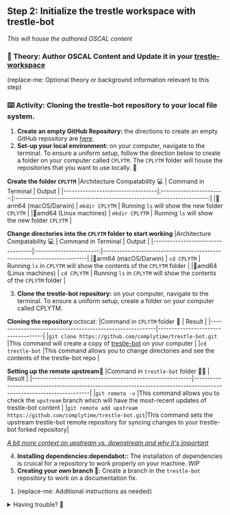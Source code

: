 ## Step 2: Initialize the trestle workspace with trestle-bot

_This will house the authored OSCAL content_

### 📖 Theory: Author OSCAL Content and Update it in your [trestle-workspace](https://github.com/hbraswelrh/trestle-workspace/tree/main)

<!--_the one-stop shop for housing your catalogs, profiles, and component-definitions_ -->

<!-- GitHub-styled notifications can be used outside ordered lists. Available options are: NOTE, IMPORTANT, WARNING, TIP, CAUTION -->
<!--
 [!NOTE]
> (Important note or additional information relevant to this section)
 -->

(replace-me: Optional theory or background information relevant to this step)

### ⌨️ Activity: Cloning the trestle-bot repository to your local file system. 
<!--._.but.. what is cloning?_-->

1. **Create an empty GitHub Repository:** the directions to create an empty GitHub repository are [here](https://docs.github.com/en/repositories/creating-and-managing-repositories/creating-a-new-repository).
2. **Set-up your local environment:** on your computer, navigate to the terminal. To ensure a uniform setup, follow the direction below to create a folder on your computer called `CPLYTM`. The `CPLYTM` folder will house the repositories that you want to use locally. 🍴

**Create the folder `CPLYTM`**
|Architecture Compatability  💻    |  Command in Terminal    |       Output                                                           |
|----------------------------------|:-----------------------:|:----------------------------------------------------------------------:|
|🍎arm64 (macOS/Darwin)            |  `mkdir CPLYTM`         | Running `ls` will show the new folder `CPLYTM`                         |
|🐧amd64 (Linux machines)          |  `mkdir CPLYTM`         | Running `ls` will show the new folder `CPLYTM`                         |

**Change directories into the `CPLYTM` folder to start working**
|Architecture Compatability  💻    |  Command in Terminal    |       Output                                                           |
|----------------------------------|:-----------------------:|------------------------------------------------------------------------|
|🍎arm64 (macOS/Darwin)            |  `cd CPLYTM`            | Running `ls` in `CPLYTM` will show the contents of the `CPLYTM` folder |
|🐧amd64 (Linux machines)          |  `cd CPLYTM`            | Running `ls` in `CPLYTM` will show the contents of the `CPLYTM` folder |

3. **Clone the trestle-bot repository:** on your computer, navigate to the terminal. To ensure a uniform setup, create a folder on your computer called CPLYTM.

**Cloning the repository**:octocat:
|Command in `CPLYTM` folder 📂                             |  Result                            |
|----------------------------------------------------------|------------------------------------|
|`git clone https://github.com/complytime/trestle-bot.git` |This command will create a copy of [trestle-bot](https://github.com/complytime/trestle-bot#) on your computer         |
|`cd trestle-bot`                                          |This command allows you to change directories and see the contents of the trestle-bot repo                            |

**Setting up the remote upstream**🔄
|Command in `trestle-bot` folder   🤖📂                    |  Result                                                                                                              |
|----------------------------------------------------------|----------------------------------------------------------------------------------------------------------------------|
|`git remote -v`                                           |This command allows you to check the `upstream` branch which will have the most-recent updates of trestle-bot content |
|`git remote add upstream https://github.com/complytime/trestle-bot.git`|This command sets the upstream trestle-bot remote repository for syncing changes to your trestle-bot forked repository|

[_A bit more context on upstream vs. downstream and why it's important_](https://www.redhat.com/en/blog/what-open-source-upstream)

4. **Installing dependencies:dependabot::** The installation of dependencies is cruical for a repository to work properly on your machine. WIP
5. **Creating your own branch 🌴:** Create a branch in the `trestle-bot` repository to work on a documentation fix.

<!-- **Forking the trestle-bot repository:** 🍴
![image](https://github.com/user-attachments/assets/cb41a75b-1a12-43cf-a62b-4621f18240ec)

🗺️🍴**Navigate to the upper right corner of the trestle-bot repository and click _Fork_** 
![image](https://github.com/user-attachments/assets/1f79b331-bfea-411c-a795-b9398ceb063f)

:octocat:Create your own copy of the trestle-bot repository under your GitHub Username. 
![image](https://github.com/user-attachments/assets/38edd6cc-4390-4bca-ad74-8db55517e17a) -->

<!-- IDEEA: CREATE A REPO W A BUNCH OF ERRORS ON DOCS AND THEN GET PRS IN THAT REPO TO HAVE AN AUTOMATED WORKFLOW FOR CONTIBUTIONS!!!!! -->

1. (replace-me: Additional instructions as needed)

<details>
<summary>Having trouble? 🤷</summary><br/>

- Reference the trestle-bot `README.md`.
- (replace-me: Additional troubleshooting tips as needed)

</details>
